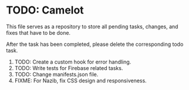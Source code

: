 # __TODO: Camelot__

This file serves as a repository to store all pending tasks, changes, and fixes that have to be done.

After the task has been completed, please delete the corresponding todo task.

1. TODO: Create a custom hook for error handling.
2. TODO: Write tests for Firebase related tasks.
3. TODO: Change manifests.json file.
4. FIXME: For Nazib, fix CSS design and responsiveness.